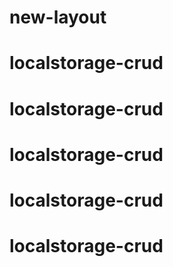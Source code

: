 # new-layout
# localstorage-crud
# localstorage-crud
# localstorage-crud
# localstorage-crud
# localstorage-crud
